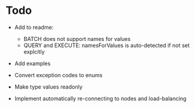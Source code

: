 Todo
=====

* Add to readme: 
  * BATCH does not support names for values
  * QUERY and EXECUTE: namesForValues is auto-detected if not set explcitly
  
* Add examples

* Convert exception codes to enums
* Make type values readonly

* Implement automatically re-connecting to nodes and load-balancing
 